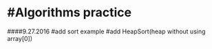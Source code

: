 #Algorithms practice
=====================

####9.27.2016
#add sort example 
#add HeapSort(heap without using array[0])

